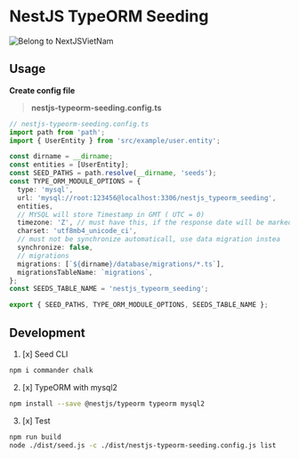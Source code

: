 # NestJS TypeORM Seeding

![Belong to NextJSVietNam](https://nextjsvietnam.com/themes/2022/src/assets/images/logo.png)

## Usage

**Create config file**

> **nestjs-typeorm-seeding.config.ts**

```ts
// nestjs-typeorm-seeding.config.ts
import path from 'path';
import { UserEntity } from 'src/example/user.entity';

const dirname = __dirname;
const entities = [UserEntity];
const SEED_PATHS = path.resolve(__dirname, 'seeds');
const TYPE_ORM_MODULE_OPTIONS = {
  type: 'mysql',
  url: 'mysql://root:123456@localhost:3306/nestjs_typeorm_seeding',
  entities,
  // MYSQL will store Timestamp in GMT ( UTC = 0)
  timezone: 'Z', // must have this, if the response date will be marked as current timezone
  charset: 'utf8mb4_unicode_ci',
  // must not be synchronize automaticall, use data migration instea
  synchronize: false,
  // migrations
  migrations: [`${dirname}/database/migrations/*.ts`],
  migrationsTableName: `migrations`,
};
const SEEDS_TABLE_NAME = 'nestjs_typeorm_seeding';

export { SEED_PATHS, TYPE_ORM_MODULE_OPTIONS, SEEDS_TABLE_NAME };
```

## Development

1. [x] Seed CLI

```sh
npm i commander chalk
```

2. [x] TypeORM with mysql2

```sh
npm install --save @nestjs/typeorm typeorm mysql2
```

3. [x] Test

```sh
npm run build
node ./dist/seed.js -c ./dist/nestjs-typeorm-seeding.config.js list
```
